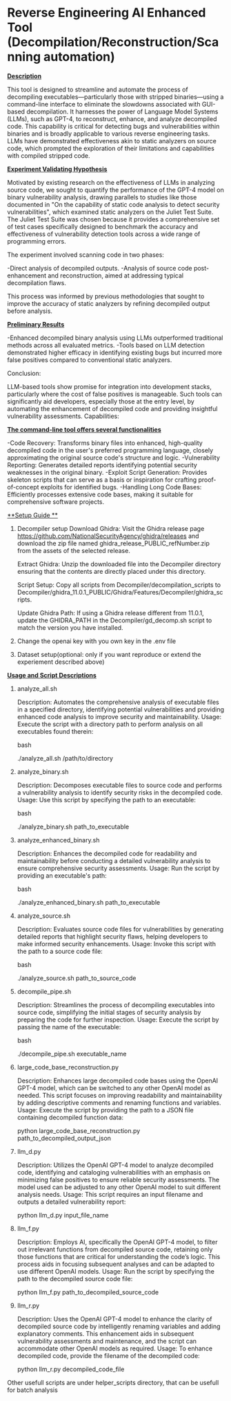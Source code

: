 # Reverse Engineering AI Enhanced Tool (Decompilation/Reconstruction/Scanning automation)

<ins> **Description** </ins>

This tool is designed to streamline and automate the process of decompiling executables—particularly those with stripped binaries—using a command-line interface to eliminate the slowdowns associated with GUI-based decompilation. It harnesses the power of Language Model Systems (LLMs), such as GPT-4, to reconstruct, enhance, and analyze decompiled code. This capability is critical for detecting bugs and vulnerabilities within binaries and is broadly applicable to various reverse engineering tasks. LLMs have demonstrated effectiveness akin to static analyzers on source code, which prompted the exploration of their limitations and capabilities with compiled stripped code.

<ins> **Experiment Validating Hypothesis** </ins>

Motivated by existing research on the effectiveness of LLMs in analyzing source code, we sought to quantify the performance of the GPT-4 model on binary vulnerability analysis, drawing parallels to studies like those documented in "On the capability of static code analysis to detect security vulnerabilities", which examined static analyzers on the Juliet Test Suite. The Juliet Test Suite was chosen because it provides a comprehensive set of test cases specifically designed to benchmark the accuracy and effectiveness of vulnerability detection tools across a wide range of programming errors.

The experiment involved scanning code in two phases:

-Direct analysis of decompiled outputs.
-Analysis of source code post-enhancement and reconstruction, aimed at addressing typical decompilation flaws.

This process was informed by previous methodologies that sought to improve the accuracy of static analyzers by refining decompiled output before analysis.

<ins> **Preliminary Results** </ins>

-Enhanced decompiled binary analysis using LLMs outperformed traditional methods across all evaluated metrics.
-Tools based on LLM detection demonstrated higher efficacy in identifying existing bugs but incurred more false positives compared to conventional static analyzers.

Conclusion:

LLM-based tools show promise for integration into development stacks, particularly where the cost of false positives is manageable. Such tools can significantly aid developers, especially those at the entry level, by automating the enhancement of decompiled code and providing insightful vulnerability assessments.
Capabilities:

<ins> **The command-line tool offers several functionalities** </ins>

-Code Recovery: Transforms binary files into enhanced, high-quality decompiled code in the user's preferred programming language, closely approximating the original source code's structure and logic.
-Vulnerability Reporting: Generates detailed reports identifying potential security weaknesses in the original binary.
-Exploit Script Generation: Provides skeleton scripts that can serve as a basis or inspiration for crafting proof-of-concept exploits for identified bugs.
-Handling Long Code Bases: Efficiently processes extensive code bases, making it suitable for comprehensive software projects.

<ins> **Setup Guide ** </ins>
1. Decompiler setup
    Download Ghidra:
        Visit the Ghidra release page https://github.com/NationalSecurityAgency/ghidra/releases and download the zip file named ghidra_release_PUBLIC_refNumber.zip from the assets of the selected release.

    Extract Ghidra:
        Unzip the downloaded file into the Decompiler directory ensuring that the contents are directly placed under this directory.

    Script Setup:
        Copy all scripts from Decompiler/decompilation_scripts to Decompiler/ghidra_11.0.1_PUBLIC/Ghidra/Features/Decompiler/ghidra_scripts.

    Update Ghidra Path:
        If using a Ghidra release different from 11.0.1, update the GHIDRA_PATH in the Decompiler/gd_decomp.sh script to match the version you have installed.

2. Change the openai key with you own key in the .env file
3. Dataset setup(optional: only if you want reproduce or extend the experiement described above)


<ins> **Usage and Script Descriptions** </ins>
1. analyze_all.sh

    Description: Automates the comprehensive analysis of executable files in a specified directory, identifying potential vulnerabilities and providing enhanced code analysis to improve security and maintainability.
    Usage: Execute the script with a directory path to perform analysis on all executables found therein:

    bash

    ./analyze_all.sh /path/to/directory

2. analyze_binary.sh

    Description: Decomposes executable files to source code and performs a vulnerability analysis to identify security risks in the decompiled code.
    Usage: Use this script by specifying the path to an executable:

    bash

    ./analyze_binary.sh path_to_executable

3. analyze_enhanced_binary.sh

    Description: Enhances the decompiled code for readability and maintainability before conducting a detailed vulnerability analysis to ensure comprehensive security assessments.
    Usage: Run the script by providing an executable's path:

    bash

    ./analyze_enhanced_binary.sh path_to_executable
4. analyze_source.sh

    Description: Evaluates source code files for vulnerabilities by generating detailed reports that highlight security flaws, helping developers to make informed security enhancements.
    Usage: Invoke this script with the path to a source code file:

    bash

    ./analyze_source.sh path_to_source_code

5. decompile_pipe.sh

    Description: Streamlines the process of decompiling executables into source code, simplifying the initial stages of security analysis by preparing the code for further inspection.
    Usage: Execute the script by passing the name of the executable:

    bash

    ./decompile_pipe.sh executable_name

6. large_code_base_reconstruction.py

    Description: Enhances large decompiled code bases using the OpenAI GPT-4 model, which can be switched to any other OpenAI model as needed. This script focuses on improving readability and maintainability by adding descriptive comments and renaming functions and variables.
    Usage: Execute the script by providing the path to a JSON file containing decompiled function data:

    python large_code_base_reconstruction.py path_to_decompiled_output_json

7. llm_d.py

    Description: Utilizes the OpenAI GPT-4 model to analyze decompiled code, identifying and cataloging vulnerabilities with an emphasis on minimizing false positives to ensure reliable security assessments. The model used can be adjusted to any other OpenAI model to suit different analysis needs.
    Usage: This script requires an input filename and outputs a detailed vulnerability report:

    python llm_d.py input_file_name

8. llm_f.py

    Description: Employs AI, specifically the OpenAI GPT-4 model, to filter out irrelevant functions from decompiled source code, retaining only those functions that are critical for understanding the code’s logic. This process aids in focusing subsequent analyses and can be adapted to use different OpenAI models.
    Usage: Run the script by specifying the path to the decompiled source code file:

    python llm_f.py path_to_decompiled_source_code

9. llm_r.py

    Description: Uses the OpenAI GPT-4 model to enhance the clarity of decompiled source code by intelligently renaming variables and adding explanatory comments. This enhancement aids in subsequent vulnerability assessments and maintenance, and the script can accommodate other OpenAI models as required.
    Usage: To enhance decompiled code, provide the filename of the decompiled code:

    python llm_r.py decompiled_code_file

Other usefull scripts are under helper_scripts directory, that can be usefull for batch analysis 